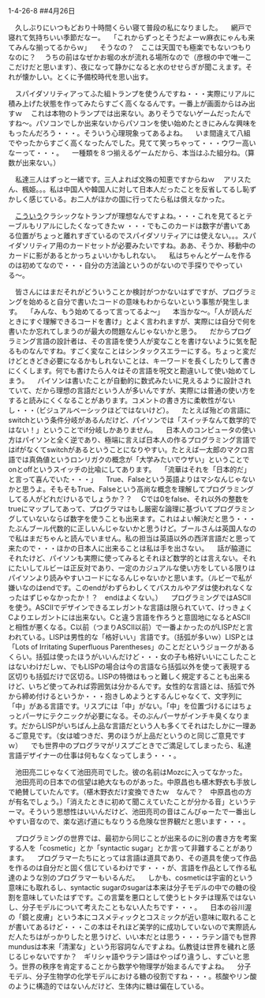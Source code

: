 1-4-26-8
##4月26日

　久しぶりにいつもどおり十時間くらい寝て普段の私になりました。
　網戸で寝れて気持ちいい季節だなー。
　「これからずっとそうだよーｗ麻衣にゃんも来てみんな揃ってるからｗ」
　そうなの？　ここは天国でも極楽でもないつもりなのに？
　うちの前はなぜかお堀の水が流れる場所なので（彦根の中で唯一ここだけだと思います）、夜になって静かになると水のせせらぎが聞こえます。それが懐かしい。とくに予備校時代を思い出す。

　スパイダソリティアってふた組トランプを使うんですね・・・実際にリアルに積み上げた状態を作ってみたらすごく高くなるんです。一番上が画面からはみ出すｗ
　これは本物のトランプでは出来ない。ありそうでないゲームだったんですね〜。パソコンでしか出来ないからパソコンを使い始めたときにみんな興味をもったんだろう・・・。そういう心理現象ってあるよね。
　いま間違えて八組でやったからすごく高くなったんでした。見てて笑っちゃって・・・ウワー高いなーって・・・。
　一種類を８つ揃えるゲームだから、本当はふた組分ね。（算数が出来ない。）

　私達三人はずっと一緒です。三人よれば文殊の知恵ですからねｗ
　アリスたん、楓姫。。。私は中国人や韓国人に対して日本人だったことを反省してるし恥ずかしく感じている。お二人がほかの国に行ってたら私は償えなかった。

　<a href="https://www.youtube.com/watch?v=Mj4uopn5RVw&t=13">こういう</a>クラシックなトランプが理想なんですよね。・・・これを見てるとテーブルもリアルにしたくなってきたｗ ・・・でもこのカードは数字が書いてある位置がちょっと離れすぎているのでスパイダソリティアには使えない。。。スパイダソリティア用のカードセットが必要みたいですね。ああ、そうか、移動中のカードに影があるとかっちょいいかもしれない。
　私はちゃんとゲームを作るのは初めてなので・・・自分の方法論というのがないので手探りでやっている〜。

　皆さんにはまだそれがどういうことか検討がつかないはずですが、プログラミングを始めると自分で書いたコードの意味もわからないという事態が発生します。
　「みんな、もう始めてるって言ってるよ〜」
　本当かな〜。「人が読んだときにすぐ理解できるコードを書け」とよく言われますが、実際には自分で何を書いたか忘れてしまうのが最大の問題なんじゃないかと思う。
　だからプログラミング言語の設計者は、その言語を使う人が変なことを書けないように気を配るものなんですね。すごく変なことはシンタックスエラーにする。ちょっと変だけどときどき必要になるかもしれないことは、キーワードを長くしたりして書きにくくします。何でも書けたら人々はその言語を呪文と勘違いして使い始めてしまう。
　パイソンは書いたことが自動的に数式みたいに見えるように設計されていて、だから理想の言語だという人が多いんですが、実際には普通の使い方をすると読みにくくなることがあります。コメントの書き方に柔軟性がないし・・・（ビジュアルベーシックほどではないけど）。
　たとえば殆どの言語にswitchという条件分岐があるんだけど、パイソンでは「スイッチなんて数学的ではない！」ということでif分岐しかありません。
　日本人のコンピュータの使い方はパイソンと全く逆であり、極端に言えば日本人の作るプログラミング言語ではifがなくてswitchがあるということになりやすい。たとえば一太郎のマクロ言語では真偽値というロンリガクの概念が「大学みたいでウザい」ということでonとoffというスイッチの比喩にしてあります。
　「流華はそれを「日本的だ」と言って喜んでいた・・・」
　True、Falseという英語よりはマシなんじゃないかと思うよ。そもそもTrue、Falseという高尚な概念を理解してプログラミングしてる人がどれだけいるでしょうか？？
　Cでは0をfalse、それ以外の整数をtrueにマップしてあって、プログラマはもし厳密な論理に基づいてプログラミングしていないならば数字を使うことも出来ます。これはよい解決だと思う・・・たぶんブール代数的に正しいんじゃないかと思うけど。ブールさんは英国人なので私はまだちゃんと読んでいません。私の担当は英語以外の西洋言語だと思って来たので・・・ほかの日本人に出来ることは私は手を出さない。
　話が脇道にそれたけど、パイソンも実際に使ってみるとそれほど数学的とは言えない。それにたいしてルビーは正反対であり、一定のカジュアルな使い方をしている限りはパイソンより読みやすいコードになるんじゃないかと思います。（ルビーで私が嫌いなのはendです。このendがわずらわしくてパスカルやアダは使われなくなったはずじゃなかったか！？　endはよくない。）
　プログラミングではASCIIを使う。ASCIIでデザインできるエレガントな言語は限られていて、けっきょくCよりエレガントには出来ない。Cと違う言語を作ろうと意固地になるとASCIIと相性が悪くなる。C以前（つまりASCII以前）で一番よかったのがLISPだと言われている。LISPは男性的な「格好いい」言語です。（括弧が多いｗ）LISPとは「Lots of Irritating Superfluous Parentheses」のことだというジョークがあるくらい。括弧は使ったほうがいいんだけど・・・女の子も格好いいにこしたことはないわけだしｗ、でもLISPの場合は今の言語なら括弧以外を使って表現する区切りも括弧だけで区切る。LISPの特徴はもっと難しく規定することも出来るけど、いちど使ってみれば雰囲気は分かるんです。女性的な言語とは、括弧で外から締め付けるというか・・・抱きしめようとするんじゃなくて、文字列に「中」がある言語です。リスプには「中」がない。「中」を位置づけるにはちょっとパーサにテクニックが必要になる。そのぶんパーサがインチキ臭くなります。だからLISPがいちばん上品な言語だという人も多くてそれはたしかに一理あるご意見です。（女は嘘つきだ、男のほうが上品だというのと同じご意見ですｗ）
　でも世界中のプログラマがリスプごときでご満足してしまったら、私達言語デザイナーの仕事は何もなくなってしまう・・・。

　池田亮二じゃなくて池田亮司でした。彼の名前はMozcに入ってなかった。
　池田亮司の日本での信望は絶大なものがあった。中原昌也も椹木野衣も手放しで絶賛していたんです。（椹木野衣だけ変換できたｗ　なんで？　中原昌也の方が有名でしょう。）「消えたときに初めて聞こえていたことが分かる音」というテーマ。そういう思想性はいいんだけど、池田亮司の音はこんぴゅーたで一番出しやすい音なので、楽な逃げ道にもなりうる危険な世界観だと思います・・・。

　プログラミングの世界では、最初から同じことが出来るのに別の書き方を考案する人を「cosmetic」とか「syntactic sugar」とか言って非難することがあります。
　プログラマーたちにとっては言語は道具であり、その道具を使って作品を作るのは自分だと固く信じているわけです・・・が、言語を作品として作る私達のような別のプログラマーもいるんだ。
　しかも、cosmeticは宇宙的という意味にも取れるし、syntactic sugarのsugarは本来は分子モデルの中での糖の役割を意味していたはずです。この言葉を悪口として使うヒトタチは理系ではないし、分子モデルについて考えたこともない人たちです・・・。
　日本の谷川渥の「鏡と皮膚」という本にコスメティックとコスミックが近い意味に取れることが書いてあるけど・・・この本はそれほど美学的に成功していないので実際読んだ人たちはがっかりしたと思うけど、いい本だとは思う・・・ラテン語でも世界mundusは本来「清潔な」という形容詞なんですよね。仏教徒は世界を穢れと感じるじゃないですか？　ギリシャ語やラテン語はやっぱり違うし、すごいと思う。世界の秩序を肯定することから数学や物理学が始まるんですよね。
　分子モデル、分子生物学の化学モデルにおける糖の役割ですね・・・。核酸やリン酸のように構造的ではないんだけど、生体内に糖は偏在している。



